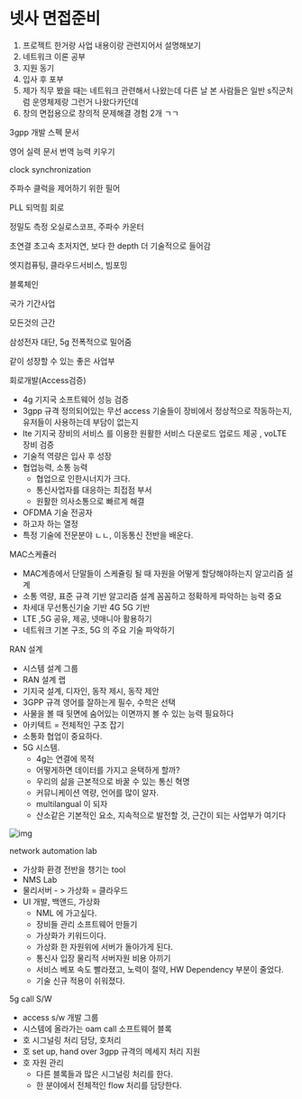 # 넷사 면접준비

1. 프로젝트 한거랑 사업 내용이랑 관련지어서 설명해보기
2. 네트워크 이론 공부
3. 지원 동기
4. 입사 후 포부
5. 제가 직무 봤을 때는 네트워크 관련해서 나왔는데 다른 날 본 사람들은 일반 s직군처럼 운영체제랑 그런거 나왔다카던데
6. 창의 면접용으로 창의적 문제해결 경험 2개 ㄱㄱ

3gpp 개발 스펙 문서

영어 실력 문서 번역 능력 키우기

clock synchronization 

주파수 클럭을 제어하기 위한 필어

 PLL 되먹힘 회로

정밀도 측정 오실로스코프, 주파수 카운터

초연결 초고속 초저지연, 보다 한 depth 더 기술적으로 들어감

엣지컴퓨팅, 클라우드서비스, 빔포밍

블록체인

국가 기간사업

모든것의 근간

삼성전자 대단, 5g 전폭적으로 밀어줌

같이 성장할 수 있는 좋은 사업부



회로개발(Access검증)

- 4g 기지국 소프트웨어 성능 검증
- 3gpp 규격 정의되어있는 무선 access 기술들이 장비에서 정상적으로 작동하는지, 유저들이 사용하는데 부담이 없는지
- lte 기지국 장비의 서비스 를 이용한 원활한 서비스 다운로드 업로드 제공 , voLTE 장비 검증
- 기술적 역량은 입사 후 성장
- 협업능력, 소통 능력
  - 협업으로 인한시너지가 크다.
  - 통신사업자를 대응하는 최접점 부서
  - 원활한 의사소통으로 빠르게 해결
- OFDMA 기술 전공자
- 하고자 하는 열정
- 특정 기술에 전문분야 ㄴㄴ, 이동통신 전반을 배운다.

MAC스케쥴러

- MAC계층에서 단말들이 스케쥴링 될 때 자원을 어떻게 할당해야하는지 알고리즘 설계
- 소통 역량, 표준 규격 기반 알고리즘 설계 꼼꼼하고 정확하게 파악하는 능력 중요
- 차세대 무선통신기술 기반 4G 5G 기반
- LTE ,5G 공유, 제공, 넷매니아 활용하기
- 네트워크 기본 구조, 5G 의 주요 기술 파악하기

RAN 설계

- 시스템 설계 그룹
- RAN 설계 랩
- 기지국 설계, 디자인, 동작 제시, 동작 제안
- 3GPP 규격 영어를 잘하는게 필수, 수학은 선택
- 사물을 볼 때 뒷면에 숨어있는 이면까지 볼 수 있는 능력 필요하다
- 아키텍트 = 전체적인 구조 잡기
- 소통화 협업이 중요하다.
- 5G 시스템. 
  - 4g는 연결에 목적
  - 어떻게하면 데이터를 가지고 윤택하게 할까?
  - 우리의 삶을 근본적으로 바꿀 수 있는 통신 혁명
  - 커뮤니케이션 역량, 언어를 많이 알자.
  - multilangual 이 되자
  - 산소같은 기본적인 요소, 지속적으로 발전할 것, 근간이 되는 사업부가 여기다

![img](https://blogfiles.pstatic.net/MjAxOTAzMTVfMTc4/MDAxNTUyNjQ2NTQ5MDc1.Lw4uFz16vEgzSlnLLZhMaxjJJsY-qOvuv7QLmZlMLSUg.BmgUS7-F83315sPfzGf49BQDWuuzIc16fg9vYID4iOog.JPEG.sec_ceim_recruit/8_1700_1177.jpg)

network automation lab

- 가상화 환경 전반을 챙기는 tool
- NMS Lab
- 물리서버 - > 가상화 = 클라우드
- UI 개발, 백앤드, 가상화
  - NML 에 가고싶다.
  - 장비들 관리 소프트웨어 만들기
  - 가상화가 키워드이다.
  - 가상화 한 자원위에 서버가 돌아가게 된다.
  - 통신사 입장 물리적 서버자원 비용 아끼기
  - 서비스 베포 속도 빨라졌고, 노력이 절약, HW Dependency 부분이 줄었다.
  - 기술 신규 적용이 쉬워졌다.

5g call S/W

- access s/w 개발 그룹
- 시스템에 올라가는 oam call 소프트웨어 블록
- 호 시그널링 처리 담당, 호처리
- 호 set up, hand over 3gpp 규격의 메세지 처리 지원
- 호 자원 관리
  - 다른 블록들과 많은 시그널링 처리를 한다.
  - 한 분야에서 전체적인 flow 처리를 담당한다.